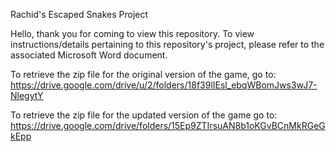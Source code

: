 Rachid's Escaped Snakes Project

Hello, thank you for coming to view this repository. To view instructions/details pertaining to this repository's project, please refer to the associated Microsoft Word document.

To retrieve the zip file for the original version of the game, go to: https://drive.google.com/drive/u/2/folders/18f39lIEsl_ebqWBomJws3wJ7-NlegytY

To retrieve the zip file for the updated version of the game go to: https://drive.google.com/drive/folders/15Ep9ZTIrsuAN8b1oKGvBCnMkRGeGkEpp
